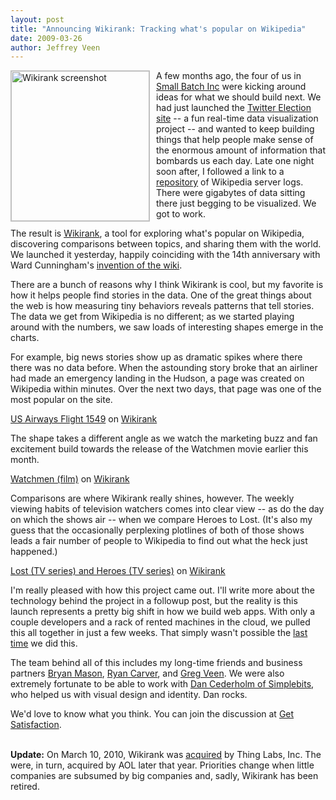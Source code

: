 ```yaml
---
layout: post
title: "Announcing Wikirank: Tracking what's popular on Wikipedia"
date: 2009-03-26
author: Jeffrey Veen
---
```

<a href="http://www.flickr.com/photos/veen/3387998570/" title="Wikirank, on Flickr"><img src="http://farm4.static.flickr.com/3538/3387998570_4b7c712c8b_m.jpg" width="221" height="240" alt="Wikirank screenshot" style="float:left; margin-right:10px; margin-bottom:10px; border: solid thin silver;" /></a>A few months ago, the four of us in <a href="http://smallbatchinc.com/">Small Batch Inc</a> were kicking around ideas for what we should build next. We had just launched the <a href="http://www.readwriteweb.com/archives/twitter_election_site.php">Twitter Election site</a> -- a fun real-time data visualization project -- and wanted to keep building things that help people make sense of the enormous amount of information that bombards us each day. Late one night soon after, I followed a link to a <a href="http://dammit.lt/wikistats/">repository</a> of Wikipedia server logs. There were gigabytes of data sitting there just begging to be visualized. We got to work.

The result is <a href="http://wikirank.com/">Wikirank</a>, a tool for exploring what's popular on Wikipedia, discovering comparisons between topics, and sharing them with the world. We launched it yesterday, happily coinciding with the 14th anniversary with Ward Cunningham's <a href="http://www.aboutus.org/WikiBirthday.org">invention of the wiki</a>.

There are a bunch of reasons why I think Wikirank is cool, but my favorite is how it helps people find stories in the data. One of the great things about the web is how measuring tiny behaviors reveals patterns that tell stories. The data we get from Wikipedia is no different; as we started playing around with the numbers, we saw loads of interesting shapes emerge in the charts.

For example, big news stories show up as dramatic spikes where there there was no data before. When the astounding story broke that an airliner had made an emergency landing in the Hudson, a page was created on Wikipedia within minutes. Over the next two days, that page was one of the most popular on the site.

<div class="wikirank-embed"><p><a href="http://wikirank.com/en/US_Airways_Flight_1549?month=200901">US Airways Flight 1549</a> on <a href="http://wikirank.com/">Wikirank</a></p></div><script type="text/javascript" src="http://e.wikirank.com/wr.js"></script>

The shape takes a different angle as we watch the marketing buzz and fan excitement build towards the release of the Watchmen movie earlier this month.

<div class="wikirank-embed"><p><a href="http://wikirank.com/en/Watchmen_%28film%29?month=200902&size=2">Watchmen (film)</a> on <a href="http://wikirank.com/">Wikirank</a></p></div><script type="text/javascript" src="http://e.wikirank.com/wr.js"></script>

Comparisons are where Wikirank really shines, however. The weekly viewing habits of television watchers comes into clear view -- as do the day on which the shows air -- when we compare Heroes to Lost. (It's also my guess that the occasionally perplexing plotlines of both of those shows leads a fair number of people to Wikipedia to find out what the heck just happened.)

<div class="wikirank-embed"><p><a href="http://wikirank.com/en/Lost_%28TV_series%29,Heroes_%28TV_series%29?date=20090324">Lost (TV series) and Heroes (TV series)</a> on <a href="http://wikirank.com/">Wikirank</a></p></div><script type="text/javascript" src="http://e.wikirank.com/wr.js"></script>

I'm really pleased with how this project came out. I'll write more about the technology behind the project in a followup post, but the reality is this launch represents a pretty big shift in how we build web apps. With only a couple developers and a rack of rented machines in the cloud, we pulled this all together in just a few weeks. That simply wasn't possible the <a href="http://www.veen.com/jeff/archives/000799.html">last time</a> we did this.

The team behind all of this includes my long-time friends and business partners <a href="http://bryanmason.com/">Bryan Mason</a>, <a href="http://www.fivesevensix.com/">Ryan Carver</a>, and <a href="http://veen.com/greg/">Greg Veen</a>. We were also extremely fortunate to be able to work with <a href="http://simplebits.com/">Dan Cederholm of Simplebits</a>, who helped us with visual design and identity. Dan rocks.

We'd love to know what you think. You can join the discussion at <a href="http://getsatisfaction.com/smallbatchinc/products/smallbatchinc_wikirank">Get Satisfaction</a>.

<br />

<div class="update"><strong>Update:</strong> On March 10, 2010, Wikirank was <a href="http://techcrunch.com/2010/03/10/brizzly-guide-iphone-picnic/">acquired</a> by Thing Labs, Inc. The were, in turn, acquired by AOL later that year. Priorities change when little companies are subsumed by big companies and, sadly, Wikirank has been retired.</div>
